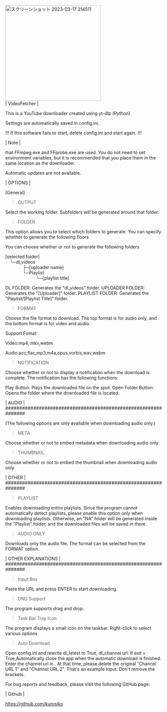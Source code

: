 

<img width="303" alt="スクリーンショット 2023-03-17 214511" src="https://user-images.githubusercontent.com/101198724/225908683-5d356c6a-2b40-464c-94bd-99f6e4b2e2d8.png">

<br>
| VideoFetcher |

This is a YouTube downloader created using yt-dlp (Python).

Settings are automatically saved in config.ini.

!!! If this software fails to start, delete config.ini and start again. !!!

| Note |

that FFmpeg.exe and FFprobe.exe are used. You do not need to set environment variables, but it is recommended that you place them in the same location as the downloader.

Automatic updates are not available.

| OPTIONS |

[General]

>OUTPUT

Select the working folder. Subfolders will be generated around that folder.

>FOLDER

This option allows you to select which folders to generate.
You can specify whether to generate the following floors

You can choose whether or not to generate the following folders

[selected folder]<br>
	&emsp;└─dl_videos<br>
	&emsp;&emsp;&emsp;&emsp;├─[uploader name]<br>
	&emsp;&emsp;&emsp;&emsp;└─Playlist<br>
	&emsp;&emsp;&emsp;&emsp;&emsp;&emsp;&emsp;└─[playlist title]<br>


DL FOLDER: Generates the "dl_videos" folder.
UPLOADER FOLDER: Generates the "[Uploader]" folder.
PLAYLIST FOLDER: Generates the "Playlist/[Playlist Title]" folder.

>FORMAT

Choose the file format to download. The top format is for audio only, and the bottom format is for video and audio.

Support Fomat:

Video:mp4, mkv,webm

Audio:acc,flac,mp3,m4a,opus,vorbis,wav,webm


>NOTIFICATION

Choose whether or not to display a notification when the download is complete. The notification has the following functions:

Play Button: Plays the downloaded file on the spot.
Open Folder Button: Opens the folder where the downloaded file is located.

| AUDIO | ###############################################################

(The following options are only available when downloading audio only.)

>META

Choose whether or not to embed metadata when downloading audio only.

>THUMBNAIL

Choose whether or not to embed the thumbnail when downloading audio only.

| OTHER | ###############################################################

>PLAYLIST

Enables downloading entire playlists. Since the program cannot automatically detect playlists, please enable this option only when downloading playlists. Otherwise, an "NA" folder will be generated inside the "Playlist" folder, and the downloaded files will be saved in there.

>AUDIO ONLY

Downloads only the audio file. The format can be selected from the FORMAT option.

| OTHER EXPLANATIONS | ###############################################################

>Input Box

Paste the URL and press ENTER to start downloading.

>DND Support

The program supports drag and drop.

>Task Bar Tray Icon

The program displays a small icon on the taskbar. Right-click to select various options.

> Auto Download

Open config.ini and rewrite dl_latest to True, dl_channel url.
If exit  = True,Automatically close the app when the automatic download is finished.
Enter the channel url in . At that time, please delete the original "Channel URL 1" and "Channel URL 2". That's an example input.
Don't remove the brackets.

For bug reports and feedback, please visit the following GitHub page:

| Github |

https://github.com/kurosiko

